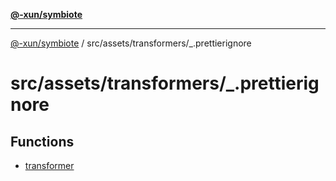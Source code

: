 [**@-xun/symbiote**](../../../../README.md)

***

[@-xun/symbiote](../../../../README.md) / src/assets/transformers/\_.prettierignore

# src/assets/transformers/\_.prettierignore

## Functions

- [transformer](functions/transformer.md)
